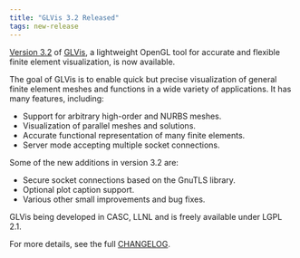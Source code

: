 ```yaml
---
title: "GLVis 3.2 Released"
tags: new-release
---
```


[Version 3.2](https://github.com/glvis/glvis/blob/v3.2/CHANGELOG) of [GLVis](https://glvis.org/), a lightweight OpenGL tool for accurate and flexible finite element visualization, is now available.

The goal of GLVis is to enable quick but precise visualization of general finite element meshes and functions in a wide variety of applications. It has many features, including:

- Support for arbitrary high-order and NURBS meshes.
- Visualization of parallel meshes and solutions.
- Accurate functional representation of many finite elements.
- Server mode accepting multiple socket connections.

Some of the new additions in version 3.2 are:

- Secure socket connections based on the GnuTLS library.
- Optional plot caption support.
- Various other small improvements and bug fixes.

GLVis being developed in CASC, LLNL and is freely available under LGPL 2.1.

For more details, see the full [CHANGELOG](https://raw.githubusercontent.com/glvis/glvis/master/CHANGELOG).
